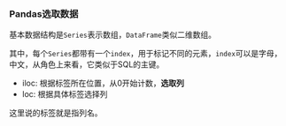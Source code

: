 ### Pandas选取数据

基本数据结构是`Series`表示数组，`DataFrame`类似二维数组。

其中，每个`Series`都带有一个`index`，用于标记不同的元素，`index`可以是字母，中文，从角色上来看，它类似于SQL的主键。

- iloc: 根据标签所在位置，从0开始计数，**选取列**
- loc: 根据具体标签选择列

这里说的标签就是指列名。

